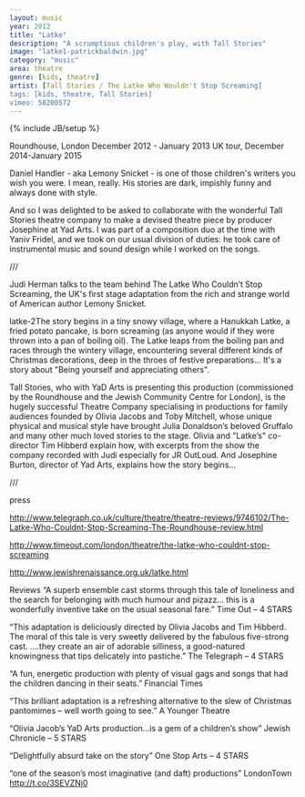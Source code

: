 ```yaml
---
layout: music
year: 2012
title: "Latke"
description: "A scrumptious children's play, with Tall Stories"
image: "latke1-patrickbaldwin.jpg"
category: "music"
area: theatre
genre: [kids, theatre]
artist: [Tall Stories / The Latke Who Wouldn't Stop Screaming]
tags: [kids, theatre, Tall Stories]
vimeo: 58200572
---
```

{% include JB/setup %}

Roundhouse, London December 2012 - January 2013
UK tour, December 2014-January 2015

Daniel Handler - aka Lemony Snicket - is one of those children's writers you wish you were. I mean, really. His stories are dark, impishly funny and always done with style. 

And so I was delighted to be asked to collaborate with the wonderful Tall Stories theatre company to make a devised theatre piece by producer Josephine at Yad Arts. I was part of a composition duo at the time with Yaniv Fridel, and we took on our usual division of duties: he took care of instrumental music and sound design while I worked on the songs.


///


Judi Herman talks to the team behind The Latke Who Couldn’t Stop Screaming, the UK's first stage adaptation from the rich and strange world of American author Lemony Snicket.

latke-2The story begins in a tiny snowy village, where a Hanukkah Latke, a fried potato pancake, is born screaming (as anyone would if they were thrown into a pan of boiling oil). The Latke leaps from the boiling pan and races through the wintery village, encountering several different kinds of Christmas decorations, deep in the throes of festive preparations... It's a story about "Being yourself and appreciating others".

Tall Stories, who with YaD Arts is presenting this production (commissioned by the Roundhouse and the Jewish Community Centre for London), is the hugely successful Theatre Company specialising in productions for family audiences founded by Olivia Jacobs and Toby Mitchell, whose unique physical and musical style have brought Julia Donaldson’s beloved Gruffalo and many other much loved stories to the stage. Olivia and "Latke’s" co-director Tim Hibberd explain how, with excerpts from the show the company recorded with Judi especially for JR OutLoud. And Josephine Burton, director of Yad Arts, explains how the story begins...

///


press

http://www.telegraph.co.uk/culture/theatre/theatre-reviews/9746102/The-Latke-Who-Couldnt-Stop-Screaming-The-Roundhouse-review.html

http://www.timeout.com/london/theatre/the-latke-who-couldnt-stop-screaming

http://www.jewishrenaissance.org.uk/latke.html

Reviews
“A superb ensemble cast storms through this tale of loneliness and the search for belonging with much humour and pizazz… this is a wonderfully inventive take on the usual seasonal fare.” Time Out – 4 STARS

“This adaptation is deliciously directed by Olivia Jacobs and Tim Hibberd. The moral of this tale is very sweetly delivered by the fabulous five-strong cast. ….they create an air of adorable silliness, a good-natured knowingness that tips delicately into pastiche.” The Telegraph – 4 STARS 

“A fun, energetic production with plenty of visual gags and songs that had the children dancing in their seats.” Financial Times

“This brilliant adaptation is a refreshing alternative to the slew of Christmas pantomimes – well worth going to see.” A Younger Theatre

“Olivia Jacob’s YaD Arts production…is a gem of a children’s show” Jewish Chronicle – 5 STARS

“Delightfully absurd take on the story” One Stop Arts – 4 STARS

“one of the season’s most imaginative (and daft) productions” LondonTown http://t.co/3SEVZNj0